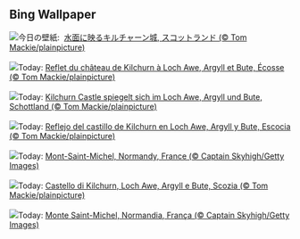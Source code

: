 ## Bing Wallpaper
![](https://www.bing.com/th?id=OHR.KilchurnAutumn_JA-JP5172394807_UHD.jpg&w=1000)今日の壁紙: &nbsp;[水面に映るキルチャーン城, スコットランド (© Tom Mackie/plainpicture)](https://www.bing.com/th?id=OHR.KilchurnAutumn_JA-JP5172394807_UHD.jpg)
<br><br/>
![](https://www.bing.com/th?id=OHR.KilchurnAutumn_FR-FR7304840775_UHD.jpg&w=1000)Today: [Reflet du château de Kilchurn à Loch Awe, Argyll et Bute, Écosse (© Tom Mackie/plainpicture)](https://www.bing.com/th?id=OHR.KilchurnAutumn_FR-FR7304840775_UHD.jpg)
<br><br/>
![](https://www.bing.com/th?id=OHR.KilchurnAutumn_DE-DE0282904512_UHD.jpg&w=1000)Today: [Kilchurn Castle spiegelt sich im Loch Awe, Argyll und Bute, Schottland (© Tom Mackie/plainpicture)](https://www.bing.com/th?id=OHR.KilchurnAutumn_DE-DE0282904512_UHD.jpg)
<br><br/>
![](https://www.bing.com/th?id=OHR.KilchurnAutumn_ES-ES3399855267_UHD.jpg&w=1000)Today: [Reflejo del castillo de Kilchurn en Loch Awe, Argyll y Bute, Escocia (© Tom Mackie/plainpicture)](https://www.bing.com/th?id=OHR.KilchurnAutumn_ES-ES3399855267_UHD.jpg)
<br><br/>
![](https://www.bing.com/th?id=OHR.MtStMichel_EN-GB8923576020_UHD.jpg&w=1000)Today: [Mont-Saint-Michel, Normandy, France (© Captain Skyhigh/Getty Images)](https://www.bing.com/th?id=OHR.MtStMichel_EN-GB8923576020_UHD.jpg)
<br><br/>
![](https://www.bing.com/th?id=OHR.KilchurnAutumn_IT-IT2035726634_UHD.jpg&w=1000)Today: [Castello di Kilchurn, Loch Awe, Argyll e Bute, Scozia (© Tom Mackie/plainpicture)](https://www.bing.com/th?id=OHR.KilchurnAutumn_IT-IT2035726634_UHD.jpg)
<br><br/>
![](https://www.bing.com/th?id=OHR.MtStMichel_PT-BR7244299173_UHD.jpg&w=1000)Today: [Monte Saint-Michel, Normandia, França (© Captain Skyhigh/Getty Images)](https://www.bing.com/th?id=OHR.MtStMichel_PT-BR7244299173_UHD.jpg)
<br><br/>
